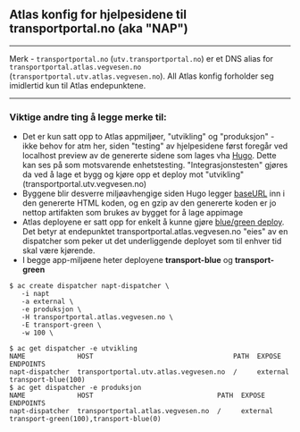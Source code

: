 ## Atlas konfig for hjelpesidene til transportportal.no (aka "NAP")

____
Merk - `transportportal.no` (`utv.transportportal.no`) er et DNS alias for `transportportal.atlas.vegvesen.no` (`transportportal.utv.atlas.vegvesen.no`). All Atlas konfig forholder seg imidlertid kun til Atlas endepunktene.
____


### Viktige andre ting å legge merke til:

+ Det er kun satt opp to Atlas appmiljøer, "utvikling" og "produksjon" -  ikke behov for atm her, siden "testing" av hjelpesidene først foregår ved localhost preview av de genererte sidene som lages vha [Hugo](https://gohugo.io/). Dette kan ses på som motsvarende enhetstesting. "Integrasjonstesten" gjøres da ved å lage et bygg og kjøre opp et deploy mot "utvikling" (transportportal.utv.vegvesen.no)
+ Byggene blir desverre miljøavhengige siden Hugo legger [baseURL](../config.toml) inn i den genererte HTML koden, og en gzip av den genererte koden er jo nettop artifakten som brukes av bygget for å lage appimage
+ Atlas deployene er satt opp for enkelt å kunne gjøre [blue/green deploy](https://atlas-docs.atlas.vegvesen.no/atlas-dokumentasjon/latest/eksempler/bluegreen_deploy.html). Det betyr at endepunktet transportportal.atlas.vegvesen.no "eies" av en dispatcher som peker ut det underliggende deployet som til enhver tid skal være kjørende.
+ I begge app-miljøene heter deployene **transport-blue** og **transport-green**

```
$ ac create dispatcher napt-dispatcher \
   -i napt
   -a external \
   -e produksjon \
   -H transportportal.atlas.vegvesen.no \
   -E transport-green \
   -w 100 \
```
```
$ ac get dispatcher -e utvikling
NAME             HOST                                   PATH  EXPOSE    ENDPOINTS
napt-dispatcher  transportportal.utv.atlas.vegvesen.no  /     external  transport-blue(100)
$ ac get dispatcher -e produksjon
NAME             HOST                               PATH  EXPOSE    ENDPOINTS
napt-dispatcher  transportportal.atlas.vegvesen.no  /     external  transport-green(100),transport-blue(0)

```
